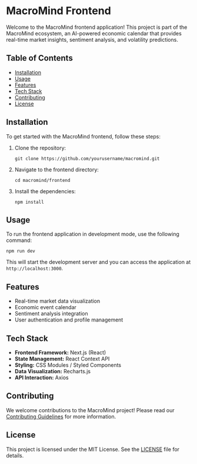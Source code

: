 # MacroMind Frontend

Welcome to the MacroMind frontend application! This project is part of the MacroMind ecosystem, an AI-powered economic calendar that provides real-time market insights, sentiment analysis, and volatility predictions.

## Table of Contents

- [Installation](#installation)
- [Usage](#usage)
- [Features](#features)
- [Tech Stack](#tech-stack)
- [Contributing](#contributing)
- [License](#license)

## Installation

To get started with the MacroMind frontend, follow these steps:

1. Clone the repository:
   ```
   git clone https://github.com/yourusername/macromind.git
   ```
2. Navigate to the frontend directory:
   ```
   cd macromind/frontend
   ```
3. Install the dependencies:
   ```
   npm install
   ```

## Usage

To run the frontend application in development mode, use the following command:
```
npm run dev
```
This will start the development server and you can access the application at `http://localhost:3000`.

## Features

- Real-time market data visualization
- Economic event calendar
- Sentiment analysis integration
- User authentication and profile management

## Tech Stack

- **Frontend Framework:** Next.js (React)
- **State Management:** React Context API
- **Styling:** CSS Modules / Styled Components
- **Data Visualization:** Recharts.js
- **API Interaction:** Axios

## Contributing

We welcome contributions to the MacroMind project! Please read our [Contributing Guidelines](CONTRIBUTING.md) for more information.

## License

This project is licensed under the MIT License. See the [LICENSE](LICENSE) file for details.